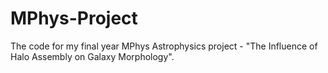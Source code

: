 # MPhys-Project
The code for my final year MPhys Astrophysics project - "The Influence of Halo Assembly on Galaxy Morphology".
